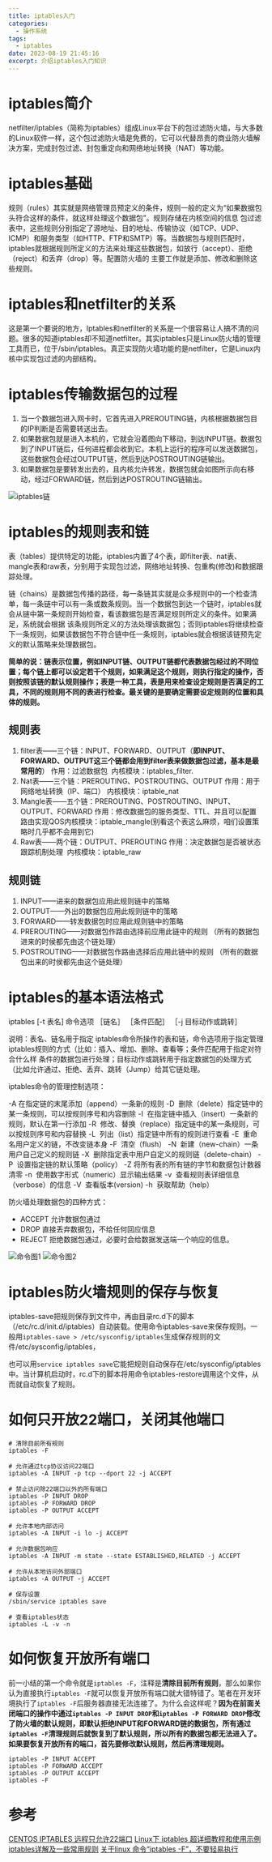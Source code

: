 ```yaml
---
title: iptables入门
categories:
  - 操作系统
tags:
  - iptables
date: 2023-08-19 21:45:16
excerpt: 介绍iptables入门知识
---
```


# iptables简介

netfilter/iptables（简称为iptables）组成Linux平台下的包过滤防火墙，与大多数的Linux软件一样，这个包过滤防火墙是免费的，它可以代替昂贵的商业防火墙解决方案，完成封包过滤、封包重定向和网络地址转换（NAT）等功能。

# iptables基础

规则（rules）其实就是网络管理员预定义的条件，规则一般的定义为“如果数据包头符合这样的条件，就这样处理这个数据包”。规则存储在内核空间的信息 包过滤表中，这些规则分别指定了源地址、目的地址、传输协议（如TCP、UDP、ICMP）和服务类型（如HTTP、FTP和SMTP）等。当数据包与规则匹配时，iptables就根据规则所定义的方法来处理这些数据包，如放行（accept）、拒绝（reject）和丢弃（drop）等。配置防火墙的 主要工作就是添加、修改和删除这些规则。

# iptables和netfilter的关系

这是第一个要说的地方，Iptables和netfilter的关系是一个很容易让人搞不清的问题。很多的知道iptables却不知道netfilter。其实iptables只是Linux防火墙的管理工具而已，位于/sbin/iptables。真正实现防火墙功能的是netfilter，它是Linux内核中实现包过滤的内部结构。

# iptables传输数据包的过程

1. 当一个数据包进入网卡时，它首先进入PREROUTING链，内核根据数据包目的IP判断是否需要转送出去。
2. 如果数据包就是进入本机的，它就会沿着图向下移动，到达INPUT链。数据包到了INPUT链后，任何进程都会收到它。本机上运行的程序可以发送数据包，这些数据包会经过OUTPUT链，然后到达POSTROUTING链输出。
3. 如果数据包是要转发出去的，且内核允许转发，数据包就会如图所示向右移动，经过FORWARD链，然后到达POSTROUTING链输出。

![iptables链](./2023-08-19-iptables入门/iptables链.png)

# iptables的规则表和链

表（tables）提供特定的功能，iptables内置了4个表，即filter表、nat表、mangle表和raw表，分别用于实现包过滤，网络地址转换、包重构(修改)和数据跟踪处理。

链（chains）是数据包传播的路径，每一条链其实就是众多规则中的一个检查清单，每一条链中可以有一条或数条规则。当一个数据包到达一个链时，iptables就会从链中第一条规则开始检查，看该数据包是否满足规则所定义的条件。如果满足，系统就会根据 该条规则所定义的方法处理该数据包；否则iptables将继续检查下一条规则，如果该数据包不符合链中任一条规则，iptables就会根据该链预先定义的默认策略来处理数据包。

**简单的说：链表示位置，例如INPUT链、OUTPUT链都代表数据包经过的不同位置；每个链上都可以设定若干个规则，如果满足这个规则，则执行指定的操作，否则按照该链的默认规则操作；表是一种工具，表是用来检查设定规则是否满足的工具，不同的规则用不同的表进行检查。最关键的是要确定需要设定规则的位置和具体的规则。**

## 规则表

1. filter表——三个链：INPUT、FORWARD、OUTPUT（**即INPUT、FORWARD、OUTPUT这三个链都会用到filter表来做数据包过滤，基本是最常用的**）
作用：过滤数据包  内核模块：iptables_filter.
2. Nat表——三个链：PREROUTING、POSTROUTING、OUTPUT
作用：用于网络地址转换（IP、端口） 内核模块：iptable_nat
3. Mangle表——五个链：PREROUTING、POSTROUTING、INPUT、OUTPUT、FORWARD
作用：修改数据包的服务类型、TTL、并且可以配置路由实现QOS内核模块：iptable_mangle(别看这个表这么麻烦，咱们设置策略时几乎都不会用到它)
4. Raw表——两个链：OUTPUT、PREROUTING
作用：决定数据包是否被状态跟踪机制处理  内核模块：iptable_raw

## 规则链

1. INPUT——进来的数据包应用此规则链中的策略
2. OUTPUT——外出的数据包应用此规则链中的策略
3. FORWARD——转发数据包时应用此规则链中的策略
4. PREROUTING——对数据包作路由选择前应用此链中的规则
（所有的数据包进来的时侯都先由这个链处理）
5. POSTROUTING——对数据包作路由选择后应用此链中的规则
（所有的数据包出来的时侯都先由这个链处理）

# iptables的基本语法格式

iptables [-t 表名] 命令选项 ［链名］ ［条件匹配］ ［-j 目标动作或跳转］

说明：表名、链名用于指定 iptables命令所操作的表和链，命令选项用于指定管理iptables规则的方式（比如：插入、增加、删除、查看等；条件匹配用于指定对符合什么样 条件的数据包进行处理；目标动作或跳转用于指定数据包的处理方式（比如允许通过、拒绝、丢弃、跳转（Jump）给其它链处理。

iptables命令的管理控制选项：

-A 在指定链的末尾添加（append）一条新的规则
-D  删除（delete）指定链中的某一条规则，可以按规则序号和内容删除
-I  在指定链中插入（insert）一条新的规则，默认在第一行添加
-R  修改、替换（replace）指定链中的某一条规则，可以按规则序号和内容替换
-L  列出（list）指定链中所有的规则进行查看
-E  重命名用户定义的链，不改变链本身
-F  清空（flush）
-N  新建（new-chain）一条用户自己定义的规则链
-X  删除指定表中用户自定义的规则链（delete-chain）
-P  设置指定链的默认策略（policy）
-Z 将所有表的所有链的字节和数据包计数器清零
-n  使用数字形式（numeric）显示输出结果
-v  查看规则表详细信息（verbose）的信息
-V  查看版本(version)
-h  获取帮助（help）

防火墙处理数据包的四种方式：

- ACCEPT 允许数据包通过
- DROP 直接丢弃数据包，不给任何回应信息
- REJECT 拒绝数据包通过，必要时会给数据发送端一个响应的信息。

![命令图1](./2023-08-19-iptables入门/命令图1.png)
![命令图2](./2023-08-19-iptables入门/命令图2.png)

# iptables防火墙规则的保存与恢复

iptables-save把规则保存到文件中，再由目录rc.d下的脚本（/etc/rc.d/init.d/iptables）自动装载。使用命令iptables-save来保存规则。一般用`iptables-save > /etc/sysconfig/iptables`生成保存规则的文件/etc/sysconfig/iptables，

也可以用`service iptables save`它能把规则自动保存在/etc/sysconfig/iptables中。当计算机启动时，rc.d下的脚本将用命令iptables-restore调用这个文件，从而就自动恢复了规则。

# 如何只开放22端口，关闭其他端口

```
# 清除目前所有规则
iptables -F

# 允许通过tcp协议访问22端口
iptables -A INPUT -p tcp --dport 22 -j ACCEPT

# 禁止访问除22端口以外的所有端口
iptables -P INPUT DROP
iptables -P FORWARD DROP
iptables -P OUTPUT ACCEPT

# 允许本地内部访问
iptables -A INPUT -i lo -j ACCEPT

# 允许数据包响应
iptables -A INPUT -m state --state ESTABLISHED,RELATED -j ACCEPT

# 允许从本地访问外部端口
iptables -A OUTPUT -j ACCEPT

# 保存设置
/sbin/service iptables save

# 查看iptables状态
iptables -L -v -n
```

# 如何恢复开放所有端口

前一小结的第一个命令就是`iptables -F`，注释是**清除目前所有规则**，那么如果你认为直接执行`iptables -F`就可以恢复开放所有端口就大错特错了。笔者在开发环境执行了`iptables -F`后服务器直接无法连接了。为什么会这样呢？**因为在前面关闭端口的操作中通过`iptables -P INPUT DROP`和`iptables -P FORWARD DROP`修改了防火墙的默认规则，即默认拒绝INPUT和FORWARD链的数据包，所有通过`iptables -F`清理规则后就恢复到了默认规则，所以所有的数据包都无法进入了。如果要恢复开放所有的端口，首先要修改默认规则，然后再清理规则。**

```
iptables -P INPUT ACCEPT
iptables -P FORWARD ACCEPT
iptables -P OUTPUT ACCEPT
iptables -F
```

# 参考

[CENTOS IPTABLES 远程只允许22端口](https://www.cnblogs.com/lph970417/p/13549488.html)
[Linux下 iptables 超详细教程和使用示例](https://www.cnblogs.com/cangqinglang/p/15438461.html)
[iptables详解及一些常用规则](https://www.jianshu.com/p/ee4ee15d3658)
[关于linux 命令“iptables -F”，不要轻易执行](https://blog.csdn.net/aw277866304/article/details/106517097)

